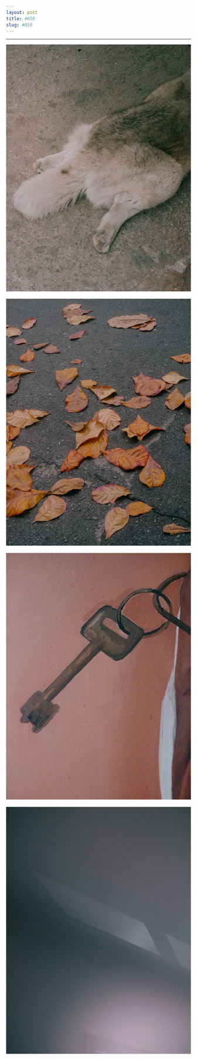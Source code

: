 ```yaml
---
layout: post
title: #050
slug: #050
---
```

---
<p class="description" style="text-align: justify;">
<img src="/assets/danilo-luna-snapshots-23.jpg" />
<br>
<br>
<img src="/assets/danilo-luna-snapshots-24.jpg" />
<br>
<br>
<img src="/assets/danilo-luna-snapshots-25.jpg" />
<br>
<br>
<img src="/assets/danilo-luna-snapshots-26.jpg" />
<br>
<br>
